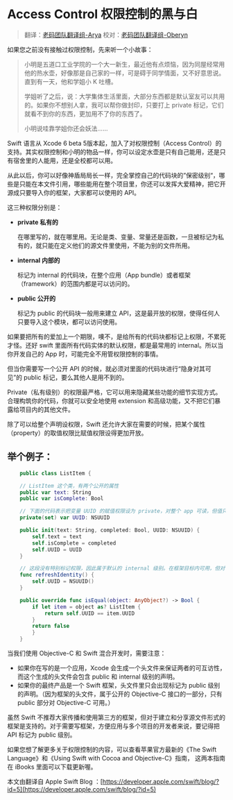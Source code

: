 # Access Control 权限控制的黑与白

> 翻译：[老码团队翻译组-Arya](http://weibo.com/littlekok/) 校对：[老码团队翻译组-Oberyn](http://weibo.com/u/5241713117)

如果您之前没有接触过权限控制，先来听一个小故事：

> 小明是五道口工业学院的一个大一新生，最近他有点烦恼，因为同屋经常用他的热水壶，好像那是自己家的一样，可是碍于同学情面，又不好意思说。直到有一天，他和学姐小 K 吐槽。
>
> 学姐听了之后，说：大学集体生活里面，大部分东西都是默认室友可以共用的。如果你不想别人拿，我可以帮你做封印，只要打上 private 标记，它们就看不到你的东西，更加用不了你的东西了。
>
> 小明说哇靠学姐你还会妖法......

Swift 语言从 Xcode 6 beta 5版本起，加入了对权限控制（Access Control）的支持。其实权限控制和小明的物品一样，你可以设定水壶是只有自己能用，还是只有宿舍里的人能用，还是全校都可以用。

从此以后，你可以好像神盾局局长一样，完全掌控自己的代码块的”保密级别“，哪些是只能在本文件引用，哪些能用在整个项目里，你还可以发挥大爱精神，把它开源成只要导入你的框架，大家都可以使用的 API。

这三种权限分别是：

* **private 私有的**

  在哪里写的，就在哪里用。无论是类、变量、常量还是函数，一旦被标记为私有的，就只能在定义他们的源文件里使用，不能为别的文件所用。

* **internal 内部的**

  标记为 internal 的代码块，在整个应用（App bundle）或者框架（framework）的范围内都是可以访问的。

* **public 公开的**

  标记为 public 的代码块一般用来建立 API，这是最开放的权限，使得任何人只要导入这个模块，都可以访问使用。

如果要把所有的爱加上一个期限，噢不，是给所有的代码块都标记上权限，不累死才怪。还好 swift 里面所有代码实体的默认权限，都是最常用的 internal。所以当你开发自己的 App 时，可能完全不用管权限控制的事情。

但当你需要写一个公开 API 的时候，就必须对里面的代码块进行“隐身对其可见”的 public 标记，要么其他人是用不到的。

Private（私有级别）的权限最严格，它可以用来隐藏某些功能的细节实现方式。合理构筑你的代码，你就可以安全地使用 extension 和高级功能，又不把它们暴露给项目内的其他文件。

除了可以给整个声明设权限，Swift 还允许大家在需要的时候，把某个属性（property）的取值权限比赋值权限设得更加开放。

## 举个例子：

```swift
    public class ListItem {

    // ListItem 这个类，有两个公开的属性
    public var text: String
    public var isComplete: Bool

    // 下面的代码表示把变量 UUID 的赋值权限设为 private，对整个 app 可读，但值只能在本文件里写入
    private(set) var UUID: NSUUID

    public init(text: String, completed: Bool, UUID: NSUUID) {
        self.text = text
        self.isComplete = completed
        self.UUID = UUID
    }

    // 这段没有特别标记权限，因此属于默认的 internal 级别。在框架目标内可用，但对于其他目标不可用
    func refreshIdentity() {
        self.UUID = NSUUID()
    }

    public override func isEqual(object: AnyObject?) -> Bool {
        if let item = object as? ListItem {
            return self.UUID == item.UUID
        }
        return false
        }
    }
```

当我们使用 Objective-C 和 Swift 混合开发时，需要注意：

* 如果你在写的是一个应用，Xcode 会生成一个头文件来保证两者的可互访性，而这个生成的头文件会包含 public 和 internal 级别的声明。
* 如果你的最终产品是一个 Swift 框架，头文件里只会出现标记为 public 级别的声明。（因为框架的头文件，属于公开的 Objective-C 接口的一部分，只有 public 部分对 Objective-C 可用。）

虽然 Swift 不推荐大家传播和使用第三方的框架，但对于建立和分享源文件形式的框架是支持的。对于需要写框架，方便应用与多个项目的开发者来说，要记得把 API 标记为 public 级别。

如果您想了解更多关于权限控制的内容，可以查看苹果官方最新的《The Swift Language》和《Using Swift with Cocoa and Objective-C》指南， 这两本指南在 iBooks 里面可以下载更新喔。

本文由翻译自 Apple Swift Blog ：[https://developer.apple.com/swift/blog/?id=5](https://developer.apple.com/swift/blog/?id=5)

